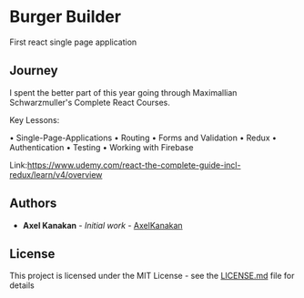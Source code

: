 # Burger Builder

First react single page application

## Journey

I spent the better part of this year going through Maximallian Schwarzmuller's Complete React Courses.

Key Lessons:

• Single-Page-Applications
• Routing
• Forms and Validation
• Redux
• Authentication
• Testing
• Working with Firebase


Link:https://www.udemy.com/react-the-complete-guide-incl-redux/learn/v4/overview



## Authors

* **Axel Kanakan** - *Initial work* - [AxelKanakan](https://github.com/Axelkanakan)


## License

This project is licensed under the MIT License - see the [LICENSE.md](LICENSE.md) file for details

